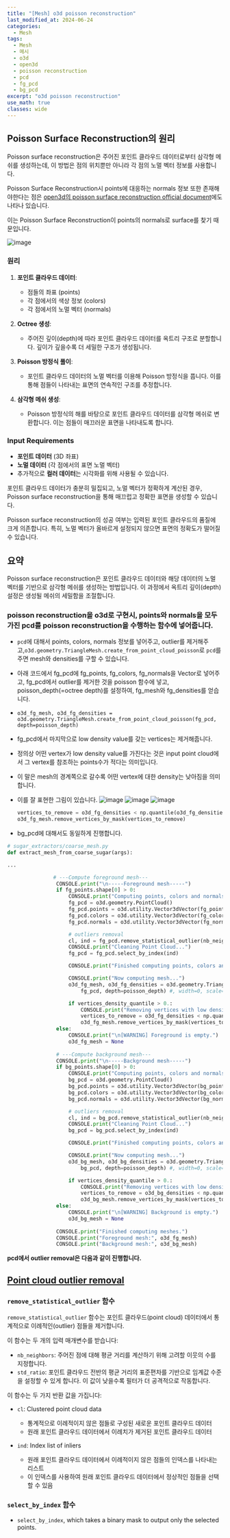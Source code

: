 ```yaml
---
title: "[Mesh] o3d poisson reconstruction"
last_modified_at: 2024-06-24
categories:
  - Mesh
tags:
  - Mesh
  - 메시
  - o3d
  - open3d
  - poisson reconstruction
  - pcd
  - fg_pcd
  - bg_pcd
excerpt: "o3d poisson reconstruction"
use_math: true
classes: wide
---
```


## Poisson Surface Reconstruction의 원리

Poisson surface reconstruction은 주어진 포인트 클라우드 데이터로부터 삼각형 메쉬를 생성하는데, 이 방법은 점의 위치뿐만 아니라 각 점의 노멀 벡터 정보를 사용합니다.

Poisson Surface Reconstruction시 points에 대응하는 normals 정보 또한 존재해야한다는 점은 [open3d의 poisson surface reconstruction official document](https://www.open3d.org/docs/latest/tutorial/Advanced/surface_reconstruction.html)에도 나타나 있습니다.

이는 Poisson Surface Reconstruction이 points의 normals로 surface를 찾기 때문입니다.

![image](https://github.com/sandokim/sandokim.github.io/assets/74639652/c115a8c5-f170-449e-922f-6ff4616e78a0)

### 원리

1. **포인트 클라우드 데이터**:
   - 점들의 좌표 (points)
   - 각 점에서의 색상 정보 (colors)
   - 각 점에서의 노멀 벡터 (normals)

2. **Octree 생성**:
   - 주어진 깊이(depth)에 따라 포인트 클라우드 데이터를 옥트리 구조로 분할합니다. 깊이가 깊을수록 더 세밀한 구조가 생성됩니다.

3. **Poisson 방정식 풀이**:
   - 포인트 클라우드 데이터의 노멀 벡터를 이용해 Poisson 방정식을 풉니다. 이를 통해 점들이 나타내는 표면의 연속적인 구조를 추정합니다.

4. **삼각형 메쉬 생성**:
   - Poisson 방정식의 해를 바탕으로 포인트 클라우드 데이터를 삼각형 메쉬로 변환합니다. 이는 점들이 매끄러운 표면을 나타내도록 합니다.

### Input Requirements

- **포인트 데이터** (3D 좌표)
- **노멀 데이터** (각 점에서의 표면 노멀 벡터)
- 추가적으로 **컬러 데이터**는 시각화를 위해 사용될 수 있습니다.

포인트 클라우드 데이터가 충분히 밀집되고, 노멀 벡터가 정확하게 계산된 경우, Poisson surface reconstruction을 통해 매끄럽고 정확한 표면을 생성할 수 있습니다.

Poisson surface reconstruction의 성공 여부는 입력된 포인트 클라우드의 품질에 크게 의존합니다. 특히, 노멀 벡터가 올바르게 설정되지 않으면 표면의 정확도가 떨어질 수 있습니다.

## 요약

Poisson surface reconstruction은 포인트 클라우드 데이터와 해당 데이터의 노멀 벡터를 기반으로 삼각형 메쉬를 생성하는 방법입니다. 이 과정에서 옥트리 깊이(depth) 설정은 생성될 메쉬의 세밀함을 조절합니다.

### poisson reconstruction을 o3d로 구현시, points와 normals을 모두 가진 pcd를 poisson reconstruction을 수행하는 함수에 넣어줍니다.

- `pcd`에 대해서 points, colors, normals 정보를 넣어주고, outlier를 제거해주고,`o3d.geometry.TriangleMesh.create_from_point_cloud_poisson`로 `pcd`를 주면 mesh와 densities를 구할 수 있습니다.
- 아래 코드에서 fg_pcd에 fg_points, fg_colors, fg_normals을 Vector로 넣어주고, fg_pcd에서 outlier를 제거한 것을 poisson 함수에 넣고, poisson_depth(=octree depth)를 설정하여, fg_mesh와 fg_densities를 얻습니다.
- `o3d_fg_mesh, o3d_fg_densities = o3d.geometry.TriangleMesh.create_from_point_cloud_poisson(fg_pcd, depth=poisson_depth)`
- fg_pcd에서 마지막으로 low density value를 갖는 vertices는 제거해줍니다.
- 정의상 어떤 vertex가 low density value를 가진다는 것은 input point cloud에서 그 vertex를 참조하는 points수가 적다는 의미입니다.
- 이 말은 mesh의 경계쪽으로 갈수록 어떤 vertex에 대한 density는 낮아짐을 의미합니다.
- 이를 잘 표현한 그림이 있습니다.
  ![image](https://github.com/sandokim/sandokim.github.io/assets/74639652/180a0f63-f96f-4d70-88d2-ba814924d9ad)
  ![image](https://github.com/sandokim/sandokim.github.io/assets/74639652/edeac3d5-c92c-491b-96f9-6ae53ab45ec1)
  ![image](https://github.com/sandokim/sandokim.github.io/assets/74639652/a62904c3-2b96-44d1-b8e8-6d1a1e9d3ae1)

  ```python
  vertices_to_remove = o3d_fg_densities < np.quantile(o3d_fg_densities, vertices_density_quantile)
  o3d_fg_mesh.remove_vertices_by_mask(vertices_to_remove) 
  ```
- bg_pcd에 대해서도 동일하게 진행합니다.

```python
# sugar_extractors/coarse_mesh.py
def extract_mesh_from_coarse_sugar(args):

...

               # ---Compute foreground mesh---
                CONSOLE.print("\n-----Foreground mesh-----")
                if fg_points.shape[0] > 0:
                    CONSOLE.print("Computing points, colors and normals...")
                    fg_pcd = o3d.geometry.PointCloud()
                    fg_pcd.points = o3d.utility.Vector3dVector(fg_points.double().cpu().numpy())
                    fg_pcd.colors = o3d.utility.Vector3dVector(fg_colors.double().cpu().numpy())
                    fg_pcd.normals = o3d.utility.Vector3dVector(fg_normals.double().cpu().numpy())

                    # outliers removal
                    cl, ind = fg_pcd.remove_statistical_outlier(nb_neighbors=20, std_ratio=20.)
                    CONSOLE.print("Cleaning Point Cloud...")
                    fg_pcd = fg_pcd.select_by_index(ind)

                    CONSOLE.print("Finished computing points, colors and normals.")

                    CONSOLE.print("Now computing mesh...")
                    o3d_fg_mesh, o3d_fg_densities = o3d.geometry.TriangleMesh.create_from_point_cloud_poisson(
                        fg_pcd, depth=poisson_depth) #, width=0, scale=1.1, linear_fit=False)  # depth=10 should be the default value? 11 is good to (but it starts to make a big number of triangles)

                    if vertices_density_quantile > 0.:
                        CONSOLE.print("Removing vertices with low densities...")
                        vertices_to_remove = o3d_fg_densities < np.quantile(o3d_fg_densities, vertices_density_quantile)
                        o3d_fg_mesh.remove_vertices_by_mask(vertices_to_remove)
                else:
                    CONSOLE.print("\n[WARNING] Foreground is empty.")
                    o3d_fg_mesh = None
                
                # ---Compute background mesh---
                CONSOLE.print("\n-----Background mesh-----")
                if bg_points.shape[0] > 0:
                    CONSOLE.print("Computing points, colors and normals...")
                    bg_pcd = o3d.geometry.PointCloud()
                    bg_pcd.points = o3d.utility.Vector3dVector(bg_points.double().cpu().numpy())
                    bg_pcd.colors = o3d.utility.Vector3dVector(bg_colors.double().cpu().numpy())
                    bg_pcd.normals = o3d.utility.Vector3dVector(bg_normals.double().cpu().numpy())

                    # outliers removal
                    cl, ind = bg_pcd.remove_statistical_outlier(nb_neighbors=20, std_ratio=20.)
                    CONSOLE.print("Cleaning Point Cloud...")
                    bg_pcd = bg_pcd.select_by_index(ind)

                    CONSOLE.print("Finished computing points, colors and normals.")

                    CONSOLE.print("Now computing mesh...")
                    o3d_bg_mesh, o3d_bg_densities = o3d.geometry.TriangleMesh.create_from_point_cloud_poisson(
                        bg_pcd, depth=poisson_depth) #, width=0, scale=1.1, linear_fit=False)  # depth=10 should be the default value? 11 is good to (but it starts to make a big number of triangles)

                    if vertices_density_quantile > 0.:
                        CONSOLE.print("Removing vertices with low densities...")
                        vertices_to_remove = o3d_bg_densities < np.quantile(o3d_bg_densities, vertices_density_quantile)
                        o3d_bg_mesh.remove_vertices_by_mask(vertices_to_remove)
                else:
                    CONSOLE.print("\n[WARNING] Background is empty.")
                    o3d_bg_mesh = None
                
                CONSOLE.print("Finished computing meshes.")
                CONSOLE.print("Foreground mesh:", o3d_fg_mesh)
                CONSOLE.print("Background mesh:", o3d_bg_mesh)

```

**pcd에서 outlier removal은 다음과 같이 진행합니다.**

## [Point cloud outlier removal](https://www.open3d.org/docs/latest/tutorial/Advanced/pointcloud_outlier_removal.html)

### `remove_statistical_outlier` 함수

`remove_statistical_outlier` 함수는 포인트 클라우드(point cloud) 데이터에서 통계적으로 이례적인(outlier) 점들을 제거합니다. 

이 함수는 두 개의 입력 매개변수를 받습니다:
- `nb_neighbors`: 주어진 점에 대해 평균 거리를 계산하기 위해 고려할 이웃의 수를 지정합니다.
- `std_ratio`: 포인트 클라우드 전반의 평균 거리의 표준편차를 기반으로 임계값 수준을 설정할 수 있게 합니다. 이 값이 낮을수록 필터가 더 공격적으로 작동합니다.

이 함수는 두 가지 반환 값을 가집니다:
- `cl`: Clustered point cloud data
  - 통계적으로 이례적이지 않은 점들로 구성된 새로운 포인트 클라우드 데이터
  - 원래 포인트 클라우드 데이터에서 이례치가 제거된 포인트 클라우드 데이터
  
- `ind`: Index list of inliers
  - 원래 포인트 클라우드 데이터에서 이례적이지 않은 점들의 인덱스를 나타내는 리스트
  - 이 인덱스를 사용하여 원래 포인트 클라우드 데이터에서 정상적인 점들을 선택할 수 있음

### `select_by_index` 함수
- `select_by_index`, which takes a binary mask to output only the selected points.
